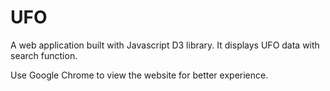 # UFO
A web application built with Javascript D3 library.  It displays UFO data with search function.

Use Google Chrome to view the website for better experience.
